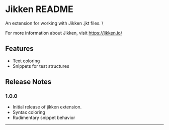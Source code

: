 # Jikken README

An extension for working with Jikken .jkt files. \

For more information about Jikken, visit https://jikken.io/

## Features

- Text coloring
- Snippets for test structures

## Release Notes

### 1.0.0

- Initial release of jikken extension. 
- Syntax coloring 
- Rudimentary snippet behavior
---

